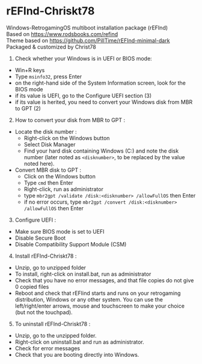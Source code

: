 # rEFInd-Chriskt78
Windows-RetrogamingOS multiboot installation package (rEFInd)\
Based on https://www.rodsbooks.com/refind \
Theme based on https://github.com/PillTime/rEFInd-minimal-dark \
Packaged & customized by Christ78 

1) Check whether your Windows is in UEFI or BIOS mode:
- Win+R keys
- Type ``msinfo32``, press Enter
- on the right-hand side of the System Information screen, look for the BIOS mode
- if its value is UEFI, go to the Configure UEFI section (3)
- if its value is herited, you need to convert your Windows disk from MBR to GPT (2)

2) How to convert your disk from MBR to GPT :
- Locate the disk number :
	- Right-click on the Windows button
	- Select Disk Manager
	- Find your hard disk containing Windows (C:) and note the disk number (later noted as ``<disknumber>``, to be replaced by the value noted here).
- Convert MBR disk to GPT :
	- Click on the Windows button
	- Type ``cmd`` then Enter
	- Right-click, run as administrator
	- type ``mbr2gpt /validate /disk:<disknumber> /allowFullOS`` then Enter
	- if no error occurs, type ``mbr2gpt /convert /disk:<disknumber> /allowFullOS`` then Enter

3) Configure UEFI : 
- Make sure BIOS mode is set to UEFI
- Disable Secure Boot
- Disable Compatibility Support Module (CSM)

4) Install rEFInd-Chriskt78 :
- Unzip, go to unzipped folder
- To install, right-click on install.bat, run as administrator
- Check that you have no error messages, and that file copies do not give 0 copied files
- Reboot and check that rEFIind starts and runs on your retrogaming distribution, Windows or any other system. You can use the left/right/enter arrows, mouse and touchscreen to make your choice (but not the touchpad).

5) To uninstall rEFInd-Chriskt78 :
- Unzip, go to the unzipped folder.
- Right-click on uninstall.bat and run as administrator.
- Check for error messages
- Check that you are booting directly into Windows. 
